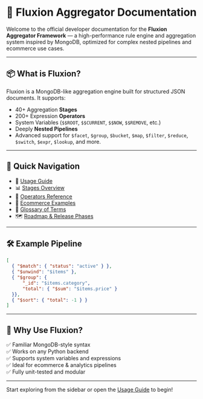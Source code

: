 # 🚀 Fluxion Aggregator Documentation

Welcome to the official developer documentation for the **Fluxion Aggregator Framework** — a high-performance rule engine and aggregation system inspired by MongoDB, optimized for complex nested pipelines and ecommerce use cases.

---

## 📦 What is Fluxion?

Fluxion is a MongoDB-like aggregation engine built for structured JSON documents. It supports:

- 40+ Aggregation **Stages**
- 200+ Expression **Operators**
- System Variables (`$$ROOT`, `$$CURRENT`, `$$NOW`, `$$REMOVE`, etc.)
- Deeply **Nested Pipelines**
- Advanced support for `$facet`, `$group`, `$bucket`, `$map`, `$filter`, `$reduce`, `$switch`, `$expr`, `$lookup`, and more.

---

## 🧭 Quick Navigation

- 📘 [Usage Guide](usage.md)
- 📊 [Stages Overview](stages/)
- 🧮 [Operators Reference](operators/)
- 🛒 [Ecommerce Examples](examples/examples_gallery.md)
- 🧠 [Glossary of Terms](glossary.md)
- 🗺️ [Roadmap & Release Phases](roadmap.md)

---

## 🛠️ Example Pipeline

```json
[
  { "$match": { "status": "active" } },
  { "$unwind": "$items" },
  { "$group": {
      "_id": "$items.category",
      "total": { "$sum": "$items.price" }
  }},
  { "$sort": { "total": -1 } }
]
```

---

## 🎯 Why Use Fluxion?

✅ Familiar MongoDB-style syntax  
✅ Works on any Python backend  
✅ Supports system variables and expressions  
✅ Ideal for ecommerce & analytics pipelines  
✅ Fully unit-tested and modular

---

Start exploring from the sidebar or open the [Usage Guide](usage.md) to begin!
